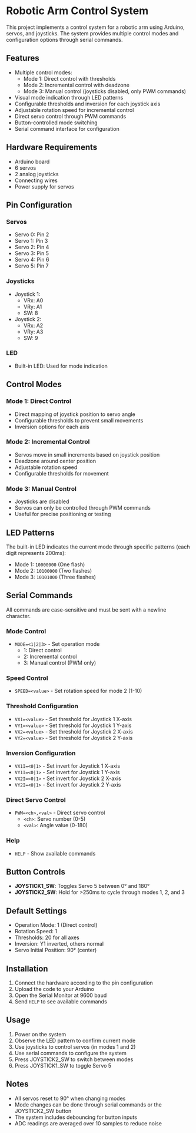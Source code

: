 # Robotic Arm Control System

This project implements a control system for a robotic arm using Arduino, servos, and joysticks. The system provides multiple control modes and configuration options through serial commands.

## Features

- Multiple control modes:
  - Mode 1: Direct control with thresholds
  - Mode 2: Incremental control with deadzone
  - Mode 3: Manual control (joysticks disabled, only PWM commands)
- Visual mode indication through LED patterns
- Configurable thresholds and inversion for each joystick axis
- Adjustable rotation speed for incremental control
- Direct servo control through PWM commands
- Button-controlled mode switching
- Serial command interface for configuration

## Hardware Requirements

- Arduino board
- 6 servos
- 2 analog joysticks
- Connecting wires
- Power supply for servos

## Pin Configuration

### Servos
- Servo 0: Pin 2
- Servo 1: Pin 3
- Servo 2: Pin 4
- Servo 3: Pin 5
- Servo 4: Pin 6
- Servo 5: Pin 7

### Joysticks
- Joystick 1:
  - VRx: A0
  - VRy: A1
  - SW: 8
- Joystick 2:
  - VRx: A2
  - VRy: A3
  - SW: 9

### LED
- Built-in LED: Used for mode indication

## Control Modes

### Mode 1: Direct Control
- Direct mapping of joystick position to servo angle
- Configurable thresholds to prevent small movements
- Inversion options for each axis

### Mode 2: Incremental Control
- Servos move in small increments based on joystick position
- Deadzone around center position
- Adjustable rotation speed
- Configurable thresholds for movement

### Mode 3: Manual Control
- Joysticks are disabled
- Servos can only be controlled through PWM commands
- Useful for precise positioning or testing

## LED Patterns

The built-in LED indicates the current mode through specific patterns (each digit represents 200ms):
- Mode 1: `10000000` (One flash)
- Mode 2: `10100000` (Two flashes)
- Mode 3: `10101000` (Three flashes)

## Serial Commands

All commands are case-sensitive and must be sent with a newline character.

### Mode Control
- `MODE=<1|2|3>` - Set operation mode
  - 1: Direct control
  - 2: Incremental control
  - 3: Manual control (PWM only)

### Speed Control
- `SPEED=<value>` - Set rotation speed for mode 2 (1-10)

### Threshold Configuration
- `VX1=<value>` - Set threshold for Joystick 1 X-axis
- `VY1=<value>` - Set threshold for Joystick 1 Y-axis
- `VX2=<value>` - Set threshold for Joystick 2 X-axis
- `VY2=<value>` - Set threshold for Joystick 2 Y-axis

### Inversion Configuration
- `VX1I=<0|1>` - Set invert for Joystick 1 X-axis
- `VY1I=<0|1>` - Set invert for Joystick 1 Y-axis
- `VX2I=<0|1>` - Set invert for Joystick 2 X-axis
- `VY2I=<0|1>` - Set invert for Joystick 2 Y-axis

### Direct Servo Control
- `PWM=<ch>,<val>` - Direct servo control
  - `<ch>`: Servo number (0-5)
  - `<val>`: Angle value (0-180)

### Help
- `HELP` - Show available commands

## Button Controls

- **JOYSTICK1_SW**: Toggles Servo 5 between 0° and 180°
- **JOYSTICK2_SW**: Hold for >250ms to cycle through modes 1, 2, and 3

## Default Settings

- Operation Mode: 1 (Direct control)
- Rotation Speed: 1
- Thresholds: 20 for all axes
- Inversion: Y1 inverted, others normal
- Servo Initial Position: 90° (center)

## Installation

1. Connect the hardware according to the pin configuration
2. Upload the code to your Arduino
3. Open the Serial Monitor at 9600 baud
4. Send `HELP` to see available commands

## Usage

1. Power on the system
2. Observe the LED pattern to confirm current mode
3. Use joysticks to control servos (in modes 1 and 2)
4. Use serial commands to configure the system
5. Press JOYSTICK2_SW to switch between modes
6. Press JOYSTICK1_SW to toggle Servo 5

## Notes

- All servos reset to 90° when changing modes
- Mode changes can be done through serial commands or the JOYSTICK2_SW button
- The system includes debouncing for button inputs
- ADC readings are averaged over 10 samples to reduce noise
